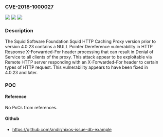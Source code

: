 ### [CVE-2018-1000027](https://cve.mitre.org/cgi-bin/cvename.cgi?name=CVE-2018-1000027)
![](https://img.shields.io/static/v1?label=Product&message=n%2Fa&color=blue)
![](https://img.shields.io/static/v1?label=Version&message=n%2Fa&color=blue)
![](https://img.shields.io/static/v1?label=Vulnerability&message=n%2Fa&color=brighgreen)

### Description

The Squid Software Foundation Squid HTTP Caching Proxy version prior to version 4.0.23 contains a NULL Pointer Dereference vulnerability in HTTP Response X-Forwarded-For header processing that can result in Denial of Service to all clients of the proxy. This attack appear to be exploitable via Remote HTTP server responding with an X-Forwarded-For header to certain types of HTTP request. This vulnerability appears to have been fixed in 4.0.23 and later.

### POC

#### Reference
No PoCs from references.

#### Github
- https://github.com/andir/nixos-issue-db-example

